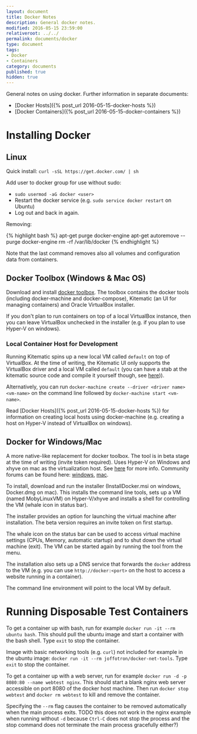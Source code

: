 ```yaml
---
layout: document
title: Docker Notes
description: General docker notes.
modified: 2016-05-15 23:59:00
relativeroot: ../../
permalink: documents/docker
type: document
tags:
- Docker
- Containers
category: documents
published: true
hidden: true
---
```


General notes on using docker.
Further information in separate documents:

- [Docker Hosts]({% post_url 2016-05-15-docker-hosts %})
- [Docker Containers]({% post_url 2016-05-15-docker-containers %})

Installing Docker
=================

Linux
------

Quick install: `curl -sSL https://get.docker.com/ | sh`

Add user to docker group for use without sudo:

- `sudo usermod -aG docker <user>`
- Restart the docker service (e.g. `sudo service docker restart` on Ubuntu)
- Log out and back in again.

Removing:

{% highlight bash %}
apt-get purge docker-engine
apt-get autoremove --purge docker-engine
rm -rf /var/lib/docker
{% endhighlight %}

Note that the last command removes also all volumes and configuration data from containers.

Docker Toolbox (Windows & Mac OS)
----------------------

Download and install [docker toolbox](https://www.docker.com/products/docker-toolbox).
The toolbox contains the docker tools (including docker-machine and docker-compose), Kitematic (an UI for managing containers) and Oracle VirtualBox installer.

If you don't plan to run containers on top of a local VirtualBox instance, then you can leave VirtualBox unchecked in the installer (e.g. if you plan to use Hyper-V on windows).

### Local Container Host for Development

Running Kitematic spins up a new local VM called `default` on top of VirtualBox.
At the time of writing, the Kitematic UI only supports the VirtualBox driver and a local VM called `default`
(you can have a stab at the kitematic source code and compile it yourself though, see [here](http://agup.tech/2015/08/14/hacking-at-kitematic-with-hyper-v-on-windows-10/))).

Alternatively, you can run `docker-machine create --driver <driver name> <vm-name>` on the command line followed by `docker-machine start <vm-name>`.

Read [Docker Hosts]({% post_url 2016-05-15-docker-hosts %}) for information on creating local hosts using docker-machine (e.g. creating a host on Hyper-V instead of VirtualBox on windows).

Docker for Windows/Mac
----------------------

A more native-like replacement for docker toolbox. The tool is in beta stage at the time of writing (invite token required).
Uses Hyper-V on Windows and xhyve on mac as the virtualization host. See [here](https://beta.docker.com/docs/) for more info.
Community forums can be found here: [windows](https://forums.docker.com/c/docker-for-windows), [mac](https://forums.docker.com/c/docker-for-mac).

To install, download and run the installer (InstallDocker.msi on windows, Docker.dmg on mac).
This installs the command line tools, sets up a VM (named MobyLinuxVM) on Hyper-V/xhyve and installs a shell for controlling the VM (whale icon in status bar).

The installer provides an option for launching the virtual machine after installation.
The beta version requires an invite token on first startup.

The whale icon on the status bar can be used to access virtual machine settings (CPUs, Memory, automatic startup)
and to shut down the virtual machine (exit). The VM can be started again by running the tool from the menu.

The installation also sets up a DNS service that forwards the `docker` address to the VM (e.g. you can use  `http://docker:<port>` on the host to access a website running in a container).

The command line environment will point to the local VM by default.

Running Disposable Test Containers
============================

To get a container up with bash, run for example `docker run -it --rm ubuntu bash`.
This should pull the ubuntu image and start a container with the bash shell.
Type `exit` to stop the container.

Image with basic networking tools (e.g. `curl`) not included for example in the ubuntu image: `docker run -it --rm joffotron/docker-net-tools`. Type `exit` to stop the container.

To get a container up with a web server, run for example `docker run -d -p 8080:80 --name webtest nginx`.
This should start a blank nginx web server accessible on port 8080 of the docker host machine.
Then run `docker stop webtest` and `docker rm webtest` to kill and remove the container.

Specifying the `--rm` flag causes the container to be removed automatically when the main process exits.
TODO this does not work in the nginx example when running without `-d` because `Ctrl-C` does not stop the process and the stop command does not terminate the main process gracefully either?)
